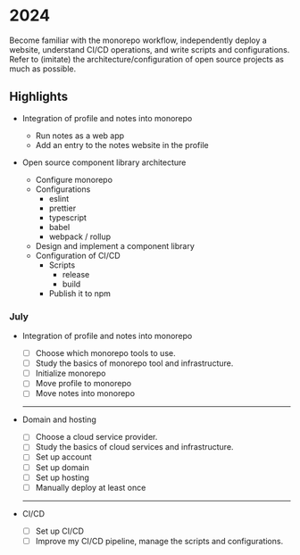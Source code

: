 # 2024

Become familiar with the monorepo workflow, independently deploy a website, understand CI/CD operations, and write scripts and configurations. Refer to (imitate) the architecture/configuration of open source projects as much as possible.

## Highlights

- Integration of profile and notes into monorepo

  - Run notes as a web app
  - Add an entry to the notes website in the profile

- Open source component library architecture
  - Configure monorepo
  - Configurations
    - eslint
    - prettier
    - typescript
    - babel
    - webpack / rollup
  - Design and implement a component library
  - Configuration of CI/CD
    - Scripts
      - release
      - build
    - Publish it to npm

### July

- Integration of profile and notes into monorepo

  - [ ] Choose which monorepo tools to use.
  - [ ] Study the basics of monorepo tool and infrastructure.
  - [ ] Initialize monorepo
  - [ ] Move profile to monorepo
  - [ ] Move notes into monorepo

  ***

- Domain and hosting

  - [ ] Choose a cloud service provider.
  - [ ] Study the basics of cloud services and infrastructure.
  - [ ] Set up account
  - [ ] Set up domain
  - [ ] Set up hosting
  - [ ] Manually deploy at least once

  ***

- CI/CD

  - [ ] Set up CI/CD
  - [ ] Improve my CI/CD pipeline, manage the scripts and configurations.

